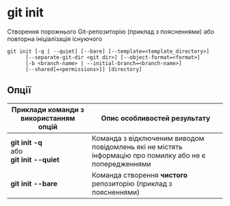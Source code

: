 # git init

Створення порожнього Git-репозиторію (приклад з поясненнями) або повторна ініціалізація існуючого


```
git init [-q | --quiet] [--bare] [--template=<template_directory>]
	  [--separate-git-dir <git dir>] [--object-format=<format>]
	  [-b <branch-name> | --initial-branch=<branch-name>]
	  [--shared[=<permissions>]] [directory]
```

## Опції

| Приклади команди з використанням опцій | Опис особливостей результату |
| ----------- | ----------- |
| **git init -q**<br>або<br>**git init --quiet**  | Команда з відключеним виводом повідомлень які не містять інформацію про помилку або не є попередженнями |
| **git init --bare** | Команда створення **чистого** репозиторію (приклад з поясненнями) |
